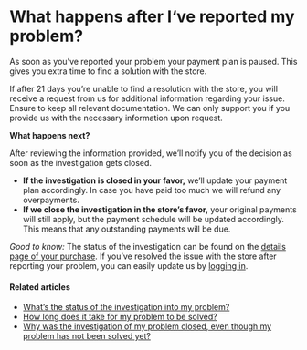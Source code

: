 # What happens after I‘ve reported my problem?

As soon as you’ve reported your problem your payment plan is paused. This gives you extra time to find a solution with the store.

If after 21 days you’re unable to find a resolution with the store, you will receive a request from us for additional information regarding your issue. Ensure to keep all relevant documentation. We can only support you if you provide us with the necessary information upon request.

**What happens next?**

After reviewing the information provided, we’ll notify you of the decision as soon as the investigation gets closed.

* **If the investigation is closed in your favor,** we’ll update your payment plan accordingly. In case you have paid too much we will refund any overpayments.
* **If we close the investigation in the store’s favor,** your original payments will still apply, but the payment schedule will be updated accordingly. This means that any outstanding payments will be due.

*Good to know:* The status of the investigation can be found on the [details page of your purchase](https://app.klarna.com/transactions/my-klarna/). If you’ve resolved the issue with the store after reporting your problem, you can easily update us by [logging in](https://app.klarna.com/).

#### Related articles

* [What’s the status of the investigation into my problem?](https://www.klarna.com/us/customer-service/whats-the-status-of-the-investigation-into-my-problem/)
* [How long does it take for my problem to be solved?](https://www.klarna.com/us/customer-service/how-long-does-it-take-for-my-problem-to-be-solved/)
* [Why was the investigation of my problem closed, even though my problem has not been solved yet?](https://www.klarna.com/us/customer-service/why-was-the-investigation-of-my-problem-closed-even-though-my-problem-has-not-been-solved-yet/)

 

